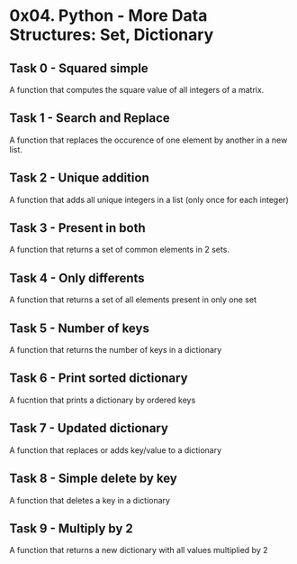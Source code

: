 # 0x04. Python - More Data Structures: Set, Dictionary

## Task 0 - Squared simple
A function that computes the square value of all integers of a matrix.

## Task 1 - Search and Replace
A function that replaces the occurence of one element by another in a new list.

## Task 2 - Unique addition
A function that adds all unique integers in a list (only once for each integer)

## Task 3 - Present in both
A function that returns a set of common elements in 2 sets.

## Task 4 - Only differents
A function that returns a set of all elements present in only one set

## Task 5 - Number of keys
A function that returns the number of keys in a dictionary

## Task 6 - Print sorted dictionary
A fucntion that prints a dictionary by ordered keys

## Task 7 - Updated dictionary
A function that replaces or adds key/value to a dictionary

## Task 8 - Simple delete by key
A function that deletes a key in a dictionary

## Task 9 - Multiply by 2
A function that returns a new dictionary with all values multiplied by 2
